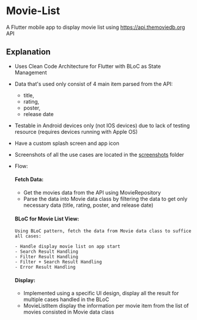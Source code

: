 # Movie-List

A Flutter mobile app to display movie list using https://api.themoviedb.org API

## Explanation

- Uses Clean Code Architecture for Flutter with BLoC as State Management
  
- Data that's used only consist of 4 main item parsed from the API:
  -  title,
  -  rating,
  -  poster,
  -  release date

- Testable in Android devices only (not IOS devices) due to lack of testing resource (requires devices running with Apple OS)
  
- Have a custom splash screen and app icon
  
- Screenshots of all the use cases are located in the [screenshots](https://github.com/farhan3001/Movie-List/tree/master/screenshots) folder
    
- Flow:
  #### Fetch Data:
    - Get the movies data from the API using MovieRepository
    - Parse the data into Movie data class by filtering the data to get only necessary data (title, rating, poster, and release date)
  #### BLoC for Movie List View:
      Using BLoC pattern, fetch the data from Movie data class to suffice all cases:
    
      - Handle display movie list on app start
      - Search Result Handling
      - Filter Result Handling
      - Filter + Search Result Handling
      - Error Result Handling
  #### Display:
     - Implemented using a specific UI design, display all the result for multiple cases handled in the BLoC
     - MovieListItem display the information per movie item from the list of movies consisted in Movie data class 
